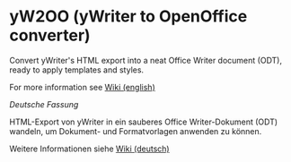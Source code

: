 # yW2OO (yWriter to OpenOffice converter)

Convert yWriter's HTML export into a neat Office Writer document (ODT), ready to apply templates and styles.

For more information see [Wiki (english)](https://github.com/peter88213/yW2OO/wiki)

_Deutsche Fassung_

HTML-Export von yWriter in ein sauberes Office Writer-Dokument (ODT) wandeln, um Dokument- und Formatvorlagen anwenden zu können.

Weitere Informationen siehe [Wiki (deutsch)](https://github.com/peter88213/yW2OO/wiki/Deutsch)
